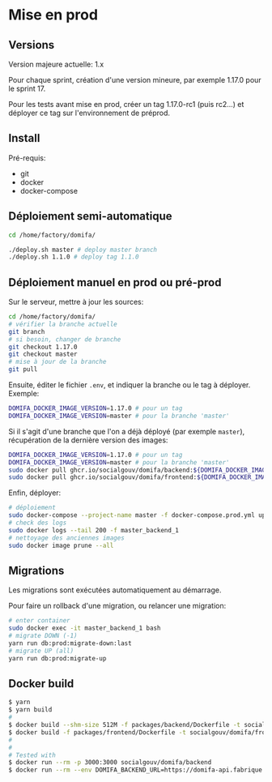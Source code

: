 # Mise en prod

## Versions

Version majeure actuelle: 1.x

Pour chaque sprint, création d'une version mineure, par exemple 1.17.0 pour le sprint 17.

Pour les tests avant mise en prod, créer un tag 1.17.0-rc1 (puis rc2...) et déployer ce tag sur l'environnement de préprod.

## Install

Pré-requis:

- git
- docker
- docker-compose

## Déploiement semi-automatique

```bash
cd /home/factory/domifa/

./deploy.sh master # deploy master branch
./deploy.sh 1.1.0 # deploy tag 1.1.0
```

## Déploiement manuel en prod ou pré-prod

Sur le serveur, mettre à jour les sources:

```bash
cd /home/factory/domifa/
# vérifier la branche actuelle
git branch
# si besoin, changer de branche
git checkout 1.17.0
git checkout master
# mise à jour de la branche
git pull
```

Ensuite, éditer le fichier `.env`, et indiquer la branche ou le tag à déployer. Exemple:

```bash
DOMIFA_DOCKER_IMAGE_VERSION=1.17.0 # pour un tag
DOMIFA_DOCKER_IMAGE_VERSION=master # pour la branche 'master'
```

Si il s'agit d'une branche que l'on a déjà déployé (par exemple `master`), récupération de la dernière version des images:

```bash
DOMIFA_DOCKER_IMAGE_VERSION=1.17.0 # pour un tag
DOMIFA_DOCKER_IMAGE_VERSION=master # pour la branche 'master'
sudo docker pull ghcr.io/socialgouv/domifa/backend:${DOMIFA_DOCKER_IMAGE_VERSION}
sudo docker pull ghcr.io/socialgouv/domifa/frontend:${DOMIFA_DOCKER_IMAGE_VERSION}
```

Enfin, déployer:

```bash
# déploiement
sudo docker-compose --project-name master -f docker-compose.prod.yml up --build -d --remove-orphans --force-recreate
# check des logs
sudo docker logs --tail 200 -f master_backend_1
# nettoyage des anciennes images
sudo docker image prune --all
```

## Migrations

Les migrations sont exécutées automatiquement au démarrage.

Pour faire un rollback d'une migration, ou relancer une migration:

```bash
# enter container
sudo docker exec -it master_backend_1 bash
# migrate DOWN (-1)
yarn run db:prod:migrate-down:last
# migrate UP (all)
yarn run db:prod:migrate-up
```

## Docker build

```sh
$ yarn
$ yarn build
#
$ docker build --shm-size 512M -f packages/backend/Dockerfile -t socialgouv/domifa/backend .
$ docker build -f packages/frontend/Dockerfile -t socialgouv/domifa/frontend .
#
#
# Tested with
$ docker run --rm -p 3000:3000 socialgouv/domifa/backend
$ docker run --rm --env DOMIFA_BACKEND_URL=https://domifa-api.fabrique.social.gouv.fr/ --env PORT=4200 -p 4200:4200 socialgouv/domifa/frontend
```
